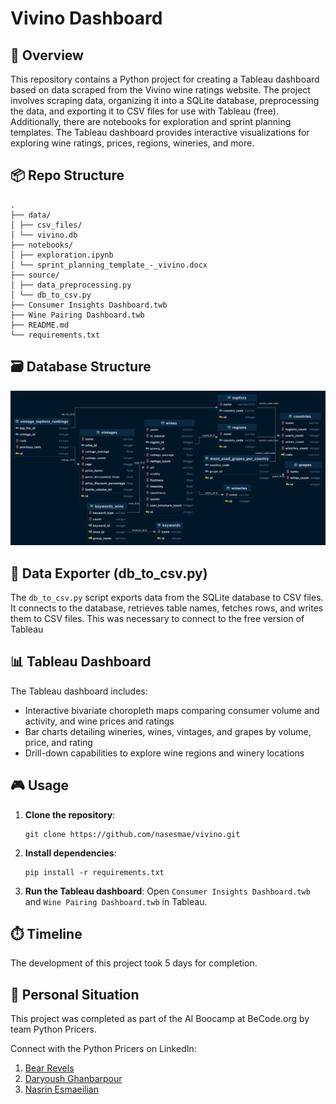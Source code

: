 # Vivino Dashboard

## 📒 Overview

This repository contains a Python project for creating a Tableau dashboard based on data scraped from the Vivino wine ratings website. The project involves scraping data, organizing it into a SQLite database, preprocessing the data, and exporting it to CSV files for use with Tableau (free). Additionally, there are notebooks for exploration and sprint planning templates. The Tableau dashboard provides interactive visualizations for exploring wine ratings, prices, regions, wineries, and more.

## 📦 Repo Structure

```
.
├── data/
│ ├── csv_files/
│ └── vivino.db
├── notebooks/
│ ├── exploration.ipynb
│ └── sprint_planning_template_-_vivino.docx
├── source/
│ ├── data_preprocessing.py
│ └── db_to_csv.py
├── Consumer Insights Dashboard.twb
├── Wine Pairing Dashboard.twb
├── README.md
└── requirements.txt
```

## 🗃️ Database Structure

![Database Diagram](extras/vivino_db_diagram_horizontal.png)

## 🐍 Data Exporter (db_to_csv.py)

The `db_to_csv.py` script exports data from the SQLite database to CSV files. It connects to the database, retrieves table names, fetches rows, and writes them to CSV files. This was necessary to connect to the free version of Tableau

## 📊 Tableau Dashboard

The Tableau dashboard includes:

- Interactive bivariate choropleth maps comparing consumer volume and activity, and wine prices and ratings
- Bar charts detailing wineries, wines, vintages, and grapes by volume, price, and rating
- Drill-down capabilities to explore wine regions and winery locations

## 🎮 Usage

1. **Clone the repository**:
    ```
    git clone https://github.com/nasesmae/vivino.git
    ```

2. **Install dependencies**:
    ```
    pip install -r requirements.txt
    ```

3. **Run the Tableau dashboard**:
    Open `Consumer Insights Dashboard.twb` and `Wine Pairing Dashboard.twb` in Tableau.

## ⏱️ Timeline

The development of this project took 5 days for completion.

## 📌 Personal Situation

This project was completed as part of the AI Boocamp at BeCode.org by team Python Pricers. 

Connect with the Python Pricers on LinkedIn:
1. [Bear Revels](https://www.linkedin.com/in/bear-revels/)
2. [Daryoush Ghanbarpour](https://www.linkedin.com/in/daryoushghanbarpour/)
3. [Nasrin Esmaeilian](https://www.linkedin.com/in/nasrin-esmaeilian-a130022aa/)
